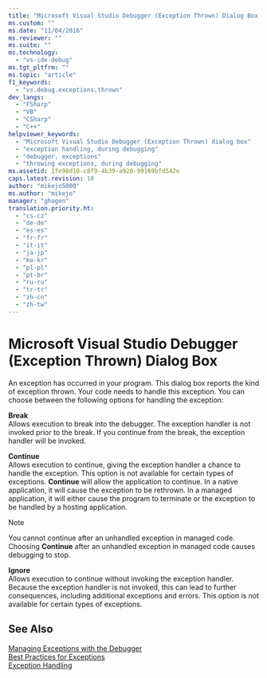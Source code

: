 ```yaml
---
title: "Microsoft Visual Studio Debugger (Exception Thrown) Dialog Box | Microsoft Docs"
ms.custom: ""
ms.date: "11/04/2016"
ms.reviewer: ""
ms.suite: ""
ms.technology: 
  - "vs-ide-debug"
ms.tgt_pltfrm: ""
ms.topic: "article"
f1_keywords: 
  - "vs.debug.exceptions.thrown"
dev_langs: 
  - "FSharp"
  - "VB"
  - "CSharp"
  - "C++"
helpviewer_keywords: 
  - "Microsoft Visual Studio Debugger (Exception Thrown) dialog box"
  - "exception handling, during debugging"
  - "debugger, exceptions"
  - "throwing exceptions, during debugging"
ms.assetid: 1fe98d10-c8f9-4b39-a920-99169bfd542e
caps.latest.revision: 10
author: "mikejo5000"
ms.author: "mikejo"
manager: "ghogen"
translation.priority.ht: 
  - "cs-cz"
  - "de-de"
  - "es-es"
  - "fr-fr"
  - "it-it"
  - "ja-jp"
  - "ko-kr"
  - "pl-pl"
  - "pt-br"
  - "ru-ru"
  - "tr-tr"
  - "zh-cn"
  - "zh-tw"
---
```

# Microsoft Visual Studio Debugger (Exception Thrown) Dialog Box
An exception has occurred in your program. This dialog box reports the kind of exception thrown. Your code needs to handle this exception. You can choose between the following options for handling the exception:  
  
 **Break**  
 Allows execution to break into the debugger. The exception handler is not invoked prior to the break. If you continue from the break, the exception handler will be invoked.  
  
 **Continue**  
 Allows execution to continue, giving the exception handler a chance to handle the exception. This option is not available for certain types of exceptions. **Continue** will allow the application to continue. In a native application, it will cause the exception to be rethrown. In a managed application, it will either cause the program to terminate or the exception to be handled by a hosting application.  
  
> [!NOTE]
>  You cannot continue after an unhandled exception in managed code. Choosing **Continue** after an unhandled exception in managed code causes debugging to stop.  
  
 **Ignore**  
 Allows execution to continue without invoking the exception handler. Because the exception handler is not invoked, this can lead to further consequences, including additional exceptions and errors. This option is not available for certain types of exceptions.  
  
## See Also  
 [Managing Exceptions with the Debugger](../debugger/managing-exceptions-with-the-debugger.md)   
 [Best Practices for Exceptions](../Topic/Best%20Practices%20for%20Exceptions.md)   
 [Exception Handling](/visual-cpp/windows/exception-handling-cpp-component-extensions)